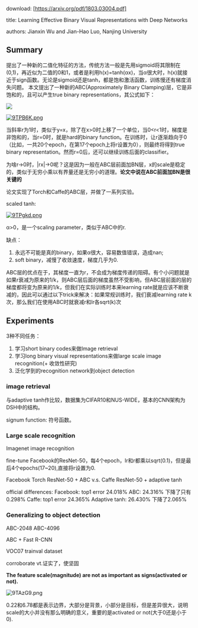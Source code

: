 download:   [https://arxiv.org/pdf/1803.03004.pdf]

title:  Learning Effective Binary Visual Representations with Deep Networks

authors:    Jianxin Wu and Jian-Hao Luo,  Nanjing University

## Summary

提出了一种新的二值化特征的方法，传统方法一般是先用sigmoid将其限制在(0,1)，再近似为二值的0和1，或者是利用h(x)=tanh(αx)，当α很大时，h(x)就接近于sign函数。无论是sigmoid还是tanh，都是饱和激活函数，训练慢还有梯度消失问题。
本文提出了一种新的ABC(Approximately Binary Clamping)层，它是非饱和的，且可以产生true binary representations，其公式如下：

![](https://s1.ax1x.com/2018/03/19/9TPUYR.png)

[![9TPB6K.png](https://s1.ax1x.com/2018/03/19/9TPB6K.png)](https://imgchr.com/i/9TPB6K)



当斜率r为1时，类似于y=x，除了在x>0时上移了一个单位，当0<r<1时，梯度是非饱和的，当r=0时，就是hard的binary function。在训练时，让r逐渐趋向于0（比如，一共20个epoch，在第17个epoch上将r设置为0），则最终将得到true binary representation。然而r=0后，还可以继续训练后面的classifier。

为啥r->0时，|rx|->0呢？这是因为一般在ABC层前面加BN层，x的scale是稳定的，类似于无穷小乘以有界量还是无穷小的道理。**论文中说在ABC前面加BN是很关键的**

论文实现了Torch和Caffe的ABC层，并做了一系列实验。



scaled tanh:

[![9TPgkd.png](https://s1.ax1x.com/2018/03/19/9TPgkd.png)](https://imgchr.com/i/9TPgkd)

α>0，是一个scaling parameter，类似于ABC中的r.



缺点：

1. 永远不可能是真的binary，如果α很大，容易数值错误，造成nan;
2. soft binary，减慢了收敛速度，梯度几乎为0.



ABC层的优点在于，其梯度一直为r，不会成为梯度传递的阻碍。有个小问题就是如果r衰减为原来的1/k，则ABC层后面的梯度虽然不受影响，但ABC层前面的层的梯度都将变为原来的1/k，但我们在实际训练时本来learning rate就是应该不断衰减的，因此可以通过以下trick来解决：如果常规训练时，我们衰减learning rate k次，那么我们在使用ABC时就衰减r和lr各sqrt(k)次





## Experiments

3种不同任务：

1. 学习short binary codes来做Image retrieval
2. 学习long binary visual representations来做large scale image recognition(+ 收敛性研究)
3. 泛化学到的recognition network到object detection



### image retrieval

与adaptive tanh作比较，数据集为CIFAR10和NUS-WIDE，基本的CNN架构为DSH中的结构。

signum function: 符号函数。

### Large scale recognition
Imagenet image recognition

fine-tune Facebook的ResNet-50，每4个epoch，lr和r都乘以sqrt(0.1)，但是最后4个epochs(17~20),直接将r设置为0.

Facebook Torch ResNet-50 + ABC  v.s.    Caffe ResNet-50 + adaptive tanh

official differences:
Facebook:   top1 error 24.018%
ABC:    24.316%         下降了只有0.298%
Caffe:      top1 error 24.365%
Adaptive tanh:  26.430%     下降了2.065%

### Generalizing to object detection

ABC-2048
ABC-4096

ABC + Fast R-CNN

VOC07 trainval dataset

corroborate vt.证实了，使坚固


**The feature scale(magnitude) are not as important as signs(activated or not).**

![9TAzG9.png](https://s1.ax1x.com/2018/03/19/9TAzG9.png)

0.22和6.78都是表示边界，大部分是背景，小部分是目标，但是差异很大，说明scale的大小并没有那么明确的意义，重要的是activated or not(大于0还是小于0).
